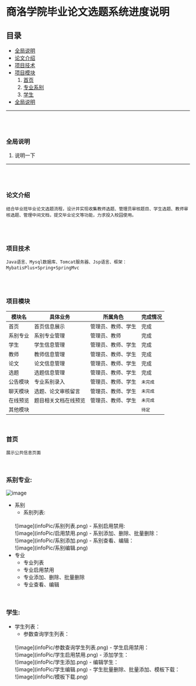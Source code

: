 # 商洛学院毕业论文选题系统进度说明




<span id = "0000"></span> 
##  **目录**  
- [全局说明](#1001)
- [论文介绍](#2001)
- [项目技术](#3001)
- [项目模块](#4001)
     1. [首页](#4002)  
     1. [专业系别](#4003)  
     1. [学生](#4004)  
- [全局说明](#1001)
  
***
<br/><br/>



<span id = "1001"></span> 
###  全局说明
1. 说明一下 
***
<br/><br/>  

<span id = "2001"></span> 
### 论文介绍
```
结合毕业班毕业论文选题流程，设计并实现收集教师选题、管理员审核题目、学生选题、教师审核选题、管理中间文档，提交毕业论文等功能，力求投入校园使用。
```
<br/><br/>

<span id = "3001"></span> 
### 项目技术
```
Java语言、Mysql数据库、Tomcat服务器、Jsp语言、框架：MybatisPlus+Spring+SpringMvc
```
<br/><br/>


<span id = "4001"></span> 
### 项目模块
模块名 | 具体业务 | 所属角色 | 完成情况
---|---|---|---
首页 | 首页信息展示 | 管理员、教师、学生 | 完成
系别专业 | 系别专业管理 | 管理员、教师 | 完成
学生 | 学生信息管理 | 管理员、教师、学生 | 完成
教师 | 教师信息管理 | 管理员、教师、学生 | 完成
论文 | 论文信息管理 | 管理员、教师、学生 | 完成
选题 | 选题信息管理 | 管理员、教师、学生 | 完成
公告模块 | 专业系别录入 | 管理员、教师、学生 | `未完成`
聊天模块 | 选题、论文审核留言 | 管理员、教师、学生 | `未完成`
在线预览 | 题目相关文档在线预览 | 管理员、教师、学生 | `未完成`
其他模块 |  |  | `待定`
<br/>


<span id = "4002"></span> 
### 首页
```
展示公共信息页面
```
<br/>


<span id = "4003"></span> 
### 系别专业:
  ![image](https://github.com/zhengqilong/select/raw/master/infoPic/%E4%B8%93%E4%B8%9A.png)   
- 系别  
  - 系别列表:    
  <br/>
  ![image](infoPic/系别列表.png)  
  - 系别启用禁用:  
  <br/>
  ![image](infoPic/启用禁用.png)    
  - 系别添加、删除、批量删除：  
  <br/>
  ![image](infoPic/系别添加.png)   
  - 系别查看、编辑：  
  <br/>
  ![image](infoPic/系别编辑.png) 
- 专业
  - 专业列表
  - 专业启用禁用
  - 专业添加、删除、批量删除
  - 专业查看、编辑

<br/>


<span id = "4004"></span> 
### 学生:
  - 学生列表：
    - 参数查询学生列表：     
    <br/>
    ![image](infoPic/参数查询学生列表.png)   
    - 学生启用禁用：     
    <br/>
    ![image](infoPic/学生启用禁用.png) 
    - 添加学生：     
    <br/>
    ![image](infoPic/学生添加.png) 
    - 编辑学生：      
    <br/>
    ![image](infoPic/学生编辑.png) 
    - 学生批量删除、批量添加、模板下载：      
    <br/>
    ![image](infoPic/模板下载.png) 



